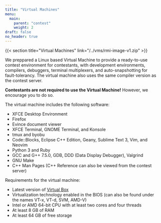 ```yaml
---
title: "Virtual Machines"
menu:
  main:
    parent: "contest"
    weight: 2
draft: false
no_header: true
---
```


{{< section title="Virtual Machines" link="/../vms/rmi-image-v1.zip" >}}

We preppared a Linux based Virtual Machine to provide a ready-to-use contest environment for contestants, with development environments, compilers, debuggers,
terminal multiplexers, and auto-snapshotting for fault-tolerancy. The virtual machine also uses the same compiler version as the contest server.

**Contestants are not required to use the Virtual Machine!** However, we encourage you to do so.

The virtual machine includes the following software:

* XFCE Desktop Environment
* Firefox
* Evince document viewer
* XFCE Terminal, GNOME Terminal, and Konsole
* tmux and byobu
* Code::Blocks, Eclipse C++ Edition, Geany, Sublime Text 3, Vim, and Neovim
* Python 3 and Ruby
* GCC and G++ 7.5.0, GDB, DDD (Data Display Debugger), Valgrind
* GNU Make
* C++ Man Pages (C++ Reference can also be viewed from the contest server)

Requirements for the virtual machine:

* Latest version of [Virtual Box](https://www.virtualbox.org/)
* Virtualization technology enabled in the BIOS (can also be found under the names VT-x, VT-d, SVM, AMD-V)
* Intel or AMD 64-bit CPU with at least two cores and four threads
* At least 8 GB of RAM
* At least 64 GB of free storage
